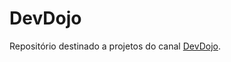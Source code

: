 # DevDojo

Repositório destinado a projetos do canal [DevDojo](https://www.youtube.com/c/DevDojoBrasil).
